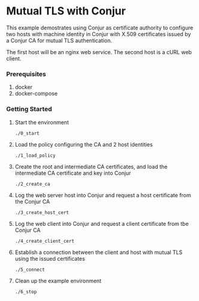 # Mutual TLS with Conjur

This example demostrates using Conjur as certificate authority to configure
two hosts with machine identity in Conjur with X.509 certificates issued
by a Conjur CA for mutual TLS authentication.

The first host will be an nginx web service. The second host is a cURL web
client.

### Prerequisites

1. docker
2. docker-compose

### Getting Started

1. Start the environment
    ```sh-session
    ./0_start
    ```

2. Load the policy configuring the CA and 2 host identities
    ```sh-session
    ./1_load_policy
    ```

3. Create the root and intermediate CA certificates, and load the intermediate
  CA certificate and key into Conjur
    ```sh-session
    ./2_create_ca
    ```

4. Log the web server host into Conjur and request a host certificate from the
  Conjur CA
    ```sh-session
    ./3_create_host_cert
    ```

5. Log the web client into Conjur and request a client certificate from tbe
  Conjur CA
    ```sh-session
    ./4_create_client_cert
    ```

6. Establish a connection between the client and host with mutual TLS using
  the issued certificates
    ```sh-session
    ./5_connect
    ```

7. Clean up the example environment
    ```sh-session
    ./6_stop
    ```

